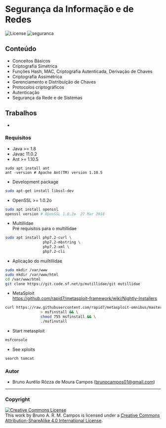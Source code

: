 # Segurança da Informação e de Redes

![License](https://img.shields.io/badge/Code%20License-MIT-blue.svg)
![seguranca](https://img.shields.io/badge/UFSC-Seguran%C3%A7a%20da%20Informa%C3%A7%C3%A3o%20e%20de%20Redes-red.svg)

## Conteúdo
- Conceitos Básicos
- Criptografia Simétrica
- Funções Hash, MAC, Criptografia Autenticada, Derivação de Chaves
- Criptografia Assimétrica
- Gerenciamento e Distribuição de Chaves
- Protocolos criptográficos
- Autenticação
- Segurança da Rede e de Sistemas

## Trabalhos
- 

### Requisitos

- Java >= 1.8
 - Javac 11.0.2
- Ant >= 1.10.5
```shell script
sudo apt install ant
ant -version # Apache Ant(TM) version 1.10.5
 ```

- Development package
```bash
sudo apt-get install libssl-dev
```

- OpenSSL >= 1.0.2o
```bash
sudo apt install openssl
openssl version # OpenSSL 1.0.2o  27 Mar 2018
```

- Multillidae<br/>
Pré requisitos para o multillidae<br/>
```bash
sudo apt install php7.2-curl \
                 php7.2-mbstring \
                 php7.2-xml \
                 php7.2-cli
```

- Aplicação do muiltillidae<br/>
```bash
sudo mkdir /var/www
sudo mkdir /var/www/html
cd /var/www/html
git clone https://git.code.sf.net/p/mutillidae/git mutillidae
```

- MetaSploit<br/>
https://github.com/rapid7/metasploit-framework/wiki/Nightly-Installers
```bash
curl https://raw.githubusercontent.com/rapid7/metasploit-omnibus/master/config/templates/metasploit-framework-wrappers/msfupdate.erb \
                > msfinstall && \
                chmod 755 msfinstall && \
                ./msfinstall
```

  - Start metasploit<br/>
```bash
msfconsole
```

  - See xploits<br/>
```bash
search tomcat
```

### Autor
- Bruno Aurélio Rôzza de Moura Campos (brunocampos01@gmail.com)
---
### Copyright
<a rel="license" href="http://creativecommons.org/licenses/by-sa/4.0/"><img alt="Creative Commons License" style="border-width:0" src="https://i.creativecommons.org/l/by-sa/4.0/88x31.png" /></a><br />This work by <span xmlns:cc="http://creativecommons.org/ns#" property="cc:attributionName">Bruno A. R. M. Campos</span> is licensed under a <a rel="license" href="http://creativecommons.org/licenses/by-sa/4.0/">Creative Commons Attribution-ShareAlike 4.0 International License</a>.
